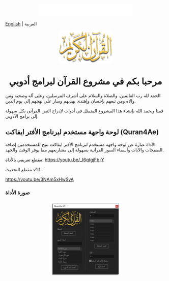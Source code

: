 <div align="center">
<img src="images/basmala.png" alt="basmala" width="294px" height="36px" />
</div>

[English](./README-EN.md) | العربية
<div align="center">
  <img src="images/Quran.png" alt="Quran" width="170px" height="100px" />
  <h1>مرحبا بكم في مشروع القرآن لبرامج أدوبي</h1>
</div>

الحمد لله رب العالمين. والصلاة والسلام على أشرف المرسلين، وعلى آله وصحبه ومن والاه ومن تبعهم بإحسان وإهتدى بهديهم وسار على نهجهم إلى يوم الدين.

قمنا وبحمد الله بإنشاء هذا المشروع المتمثل في أدوات لإدراج النص القرآني بكل سهولة إلى برامج الآدوبي.


## لوحة واجهة مستخدم لبرنامج الأفتر ايفاكت (Quran4Ae)

الأداة عبارة عن لوحة واجهة مستخدم لبرنامج الأفتر ايفاكت تتيح للمستخدمين إضافة الصفحات والآيات وأسماء السور القرآنية بسهولة إلى مشاريعهم مما يوفر الوقت والجهد. 

مقطع تعريفي بالأداة:
https://youtu.be/_I6qtgjFb-Y

مقطع التحديث v1.1:

https://youtu.be/3NAm5xHwSyA

### صورة الأداة
<div align="center">
  <img src="images/Quran4Ae_V1.1_screenshot.png" width="45%" height="45%" />
</div>